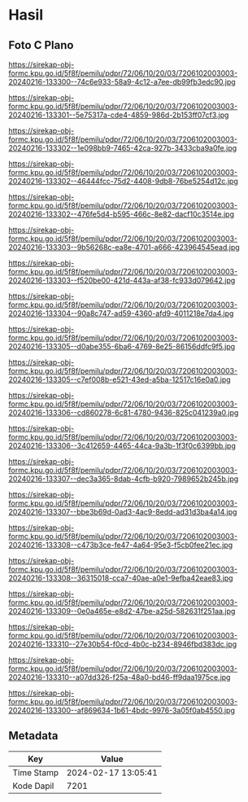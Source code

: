 # Hasil

## Foto C Plano

https://sirekap-obj-formc.kpu.go.id/5f8f/pemilu/pdpr/72/06/10/20/03/7206102003003-20240216-133300--74c6e933-58a9-4c12-a7ee-db99fb3edc90.jpg

https://sirekap-obj-formc.kpu.go.id/5f8f/pemilu/pdpr/72/06/10/20/03/7206102003003-20240216-133301--5e75317a-cde4-4859-986d-2b153ff07cf3.jpg

https://sirekap-obj-formc.kpu.go.id/5f8f/pemilu/pdpr/72/06/10/20/03/7206102003003-20240216-133302--1e098bb9-7465-42ca-927b-3433cba9a0fe.jpg

https://sirekap-obj-formc.kpu.go.id/5f8f/pemilu/pdpr/72/06/10/20/03/7206102003003-20240216-133302--46444fcc-75d2-4408-9db8-76be5254d12c.jpg

https://sirekap-obj-formc.kpu.go.id/5f8f/pemilu/pdpr/72/06/10/20/03/7206102003003-20240216-133302--476fe5d4-b595-466c-8e82-dacf10c3514e.jpg

https://sirekap-obj-formc.kpu.go.id/5f8f/pemilu/pdpr/72/06/10/20/03/7206102003003-20240216-133303--9b56268c-ea8e-4701-a666-423964545ead.jpg

https://sirekap-obj-formc.kpu.go.id/5f8f/pemilu/pdpr/72/06/10/20/03/7206102003003-20240216-133303--f520be00-421d-443a-af38-fc933d079642.jpg

https://sirekap-obj-formc.kpu.go.id/5f8f/pemilu/pdpr/72/06/10/20/03/7206102003003-20240216-133304--90a8c747-ad59-4360-afd9-4011218e7da4.jpg

https://sirekap-obj-formc.kpu.go.id/5f8f/pemilu/pdpr/72/06/10/20/03/7206102003003-20240216-133305--d0abe355-6ba6-4769-8e25-86156ddfc9f5.jpg

https://sirekap-obj-formc.kpu.go.id/5f8f/pemilu/pdpr/72/06/10/20/03/7206102003003-20240216-133305--c7ef008b-e521-43ed-a5ba-12517c16e0a0.jpg

https://sirekap-obj-formc.kpu.go.id/5f8f/pemilu/pdpr/72/06/10/20/03/7206102003003-20240216-133306--cd860278-6c81-4780-9436-825c041239a0.jpg

https://sirekap-obj-formc.kpu.go.id/5f8f/pemilu/pdpr/72/06/10/20/03/7206102003003-20240216-133306--3c412659-4465-44ca-9a3b-1f3f0c6399bb.jpg

https://sirekap-obj-formc.kpu.go.id/5f8f/pemilu/pdpr/72/06/10/20/03/7206102003003-20240216-133307--dec3a365-8dab-4cfb-b920-7989652b245b.jpg

https://sirekap-obj-formc.kpu.go.id/5f8f/pemilu/pdpr/72/06/10/20/03/7206102003003-20240216-133307--bbe3b69d-0ad3-4ac9-8edd-ad31d3ba4a14.jpg

https://sirekap-obj-formc.kpu.go.id/5f8f/pemilu/pdpr/72/06/10/20/03/7206102003003-20240216-133308--c473b3ce-fe47-4a64-95e3-f5cb0fee21ec.jpg

https://sirekap-obj-formc.kpu.go.id/5f8f/pemilu/pdpr/72/06/10/20/03/7206102003003-20240216-133308--36315018-cca7-40ae-a0e1-9efba42eae83.jpg

https://sirekap-obj-formc.kpu.go.id/5f8f/pemilu/pdpr/72/06/10/20/03/7206102003003-20240216-133309--0e0a465e-e8d2-47be-a25d-582631f251aa.jpg

https://sirekap-obj-formc.kpu.go.id/5f8f/pemilu/pdpr/72/06/10/20/03/7206102003003-20240216-133310--27e30b54-f0cd-4b0c-b234-8946fbd383dc.jpg

https://sirekap-obj-formc.kpu.go.id/5f8f/pemilu/pdpr/72/06/10/20/03/7206102003003-20240216-133310--a07dd326-f25a-48a0-bd46-ff9daa1975ce.jpg

https://sirekap-obj-formc.kpu.go.id/5f8f/pemilu/pdpr/72/06/10/20/03/7206102003003-20240216-133300--af869634-1b61-4bdc-9976-3a05f0ab4550.jpg


## Metadata

| Key        | Value               |
| ---------- | ------------------- |
| Time Stamp | 2024-02-17 13:05:41 |
| Kode Dapil | 7201                |



